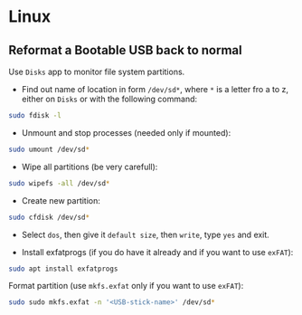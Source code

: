 # Linux

## Reformat a Bootable USB back to normal

Use `Disks` app to monitor file system partitions.

- Find out name of location in form `/dev/sd*`, where `*` is a letter fro a to z,
either on `Disks` or with the following command:

```bash
sudo fdisk -l
```

- Unmount and stop processes (needed only if mounted):

```bash
sudo umount /dev/sd*
```

- Wipe all partitions (be very carefull):

```bash
sudo wipefs -all /dev/sd*
```

- Create new partition:

```bash
sudo cfdisk /dev/sd*
```

- Select `dos`, then give it `default size`, then `write`, type `yes` and exit.

- Install exfatprogs
(if you do have it already and if you want to use `exFAT`):

```bash
sudo apt install exfatprogs
```

Format partition (use `mkfs.exfat` only if you want to use `exFAT`):

```bash
sudo sudo mkfs.exfat -n '<USB-stick-name>' /dev/sd*
```

